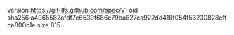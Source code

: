 version https://git-lfs.github.com/spec/v1
oid sha256:a4065582afdf7e6539f686c79ba627ca922dd418f054f53230828cffce800c1e
size 815
